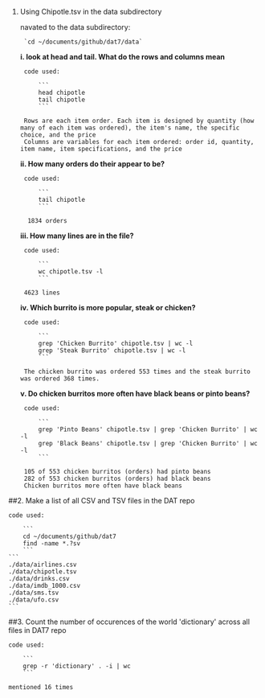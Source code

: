 
1. Using Chipotle.tsv in the data subdirectory

	navated to the data subdirectory: 

		`cd ~/documents/github/dat7/data`
		

	**i. look at head and tail. What do the rows and columns mean**
		
		code used:
			
			```
			head chipotle
			tail chipotle
			```

		Rows are each item order. Each item is designed by quantity (how many of each item was ordered), the item's name, the specific choice, and the price
		Columns are variables for each item ordered: order id, quantity, item name, item specifications, and the price

	**ii. How many orders do their appear to be?**
		
		code used: 
			
			```
			tail chipotle
			```

		 1834 orders

	**iii. How many lines are in the file?**

		code used:
	
			```
			wc chipotle.tsv -l
			```

		4623 lines

	**iv. Which burrito is more popular, steak or chicken?**
		
		code used:

			```
			grep 'Chicken Burrito' chipotle.tsv | wc -l
			grep 'Steak Burrito' chipotle.tsv | wc -l
			```

		The chicken burrito was ordered 553 times and the steak burrito was ordered 368 times. 

	**v. Do chicken burritos more often have black beans or pinto beans?**

		code used:

			```
			grep 'Pinto Beans' chipotle.tsv | grep 'Chicken Burrito' | wc -l
			grep 'Black Beans' chipotle.tsv | grep 'Chicken Burrito' | wc -l
			```

		105 of 553 chicken burritos (orders) had pinto beans
		282 of 553 chicken burritos (orders) had black beans
		Chicken burritos more often have black beans

##2. Make a list of all CSV and TSV files in the DAT repo
	
	code used:
		
		```
		cd ~/documents/github/dat7
		find -name *.?sv
		```
	```
	./data/airlines.csv
	./data/chipotle.tsv
	./data/drinks.csv
	./data/imdb_1000.csv
	./data/sms.tsv
	./data/ufo.csv
	```
##3. Count the number of occurences of the world 'dictionary' across all files in DAT7 repo

	code used: 

		```
		grep -r 'dictionary' . -i | wc
		```

	mentioned 16 times
	
		
